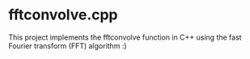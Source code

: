 # fftconvolve.cpp
This project implements the fftconvolve function in C++ using the fast Fourier transform (FFT) algorithm :)

